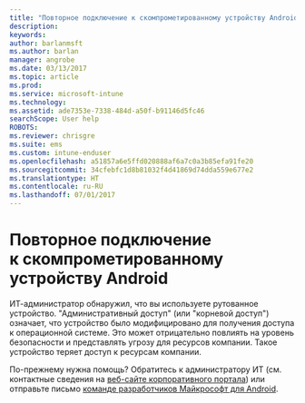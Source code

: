 ```yaml
---
title: "Повторное подключение к скомпрометированному устройству Android | Документы Майкрософт"
description: 
keywords: 
author: barlanmsft
ms.author: barlan
manager: angrobe
ms.date: 03/13/2017
ms.topic: article
ms.prod: 
ms.service: microsoft-intune
ms.technology: 
ms.assetid: ade7353e-7338-484d-a50f-b91146d5fc46
searchScope: User help
ROBOTS: 
ms.reviewer: chrisgre
ms.suite: ems
ms.custom: intune-enduser
ms.openlocfilehash: a51857a6e5ffd020888af6a7c0a3b85efa91fe20
ms.sourcegitcommit: 34cfebfc1d8b81032f4d41869d74dda559e677e2
ms.translationtype: HT
ms.contentlocale: ru-RU
ms.lasthandoff: 07/01/2017
---
```

# <a name="how-to-reconnect-a-compromised-android-device"></a>Повторное подключение к скомпрометированному устройству Android

ИТ-администратор обнаружил, что вы используете рутованное устройство. "Административный доступ" (или "корневой доступ") означает, что устройство было модифицировано для получения доступа к операционной системе. Это может отрицательно повлиять на уровень безопасности и представлять угрозу для ресурсов компании. Такое устройство теряет доступ к ресурсам компании.

По-прежнему нужна помощь? Обратитесь к администратору ИТ (см. контактные сведения на [веб-сайте корпоративного портала](http://portal.manage.microsoft.com)) или отправьте письмо <a href="mailto:wintunedroidfbk@microsoft.com?subject=I'm having trouble with a rooted device&body=Describe the issue you're experiencing here.">команде разработчиков Майкрософт для Android</a>.
